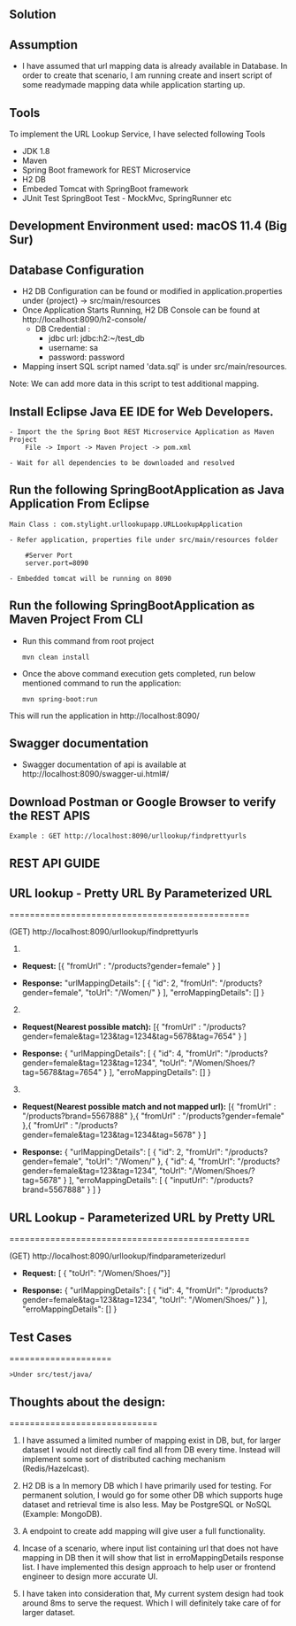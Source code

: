 ## Solution

## Assumption

- I have assumed that url mapping data is already available in Database. In order to create that scenario, I am running create and insert script of some readymade mapping data while application starting up.

## Tools
To implement the  URL Lookup Service, I have selected following Tools

- JDK 1.8
- Maven
- Spring Boot framework for REST Microservice
- H2 DB
- Embeded Tomcat with SpringBoot framework
- JUnit Test SpringBoot Test - MockMvc, SpringRunner etc

## Development Environment used: macOS 11.4 (Big Sur)

## Database Configuration

- H2 DB Configuration can be found or modified in application.properties under {project} -> src/main/resources
- Once Application Starts Running, H2 DB Console can be found at http://localhost:8090/h2-console/
  - DB Credential :
      - jdbc url: jdbc:h2:~/test_db
      - username: sa
      - password: password
- Mapping insert SQL script named 'data.sql' is under src/main/resources.

Note: We can add more data in this script to test additional mapping.

## Install Eclipse Java EE IDE for Web Developers.

	- Import the the Spring Boot REST Microservice Application as Maven Project
		File -> Import -> Maven Project -> pom.xml

	- Wait for all dependencies to be downloaded and resolved

## Run the following SpringBootApplication as Java Application From Eclipse
	Main Class : com.stylight.urllookupapp.URLLookupApplication

	- Refer application, properties file under src/main/resources folder

		#Server Port
		server.port=8090

	- Embedded tomcat will be running on 8090

## Run the following SpringBootApplication as Maven Project From CLI

  - Run this command from root project

     `mvn clean install`

  - Once the above command execution gets completed, run below mentioned command to run the application:

     `mvn spring-boot:run`

  This will run the application in http://localhost:8090/

## Swagger documentation

  - Swagger documentation of api is available at http://localhost:8090/swagger-ui.html#/

## Download Postman or Google Browser to verify the REST APIS

	Example : GET http://localhost:8090/urllookup/findprettyurls

## REST API GUIDE


## URL lookup - Pretty URL By Parameterized URL
===============================================

  (GET) http://localhost:8090/urllookup/findprettyurls

  1.
  - **Request:**
  [{
    "fromUrl" : "/products?gender=female"
    }
  ]

   - **Response:**
   "urlMappingDetails": [
         {
             "id": 2,
             "fromUrl": "/products?gender=female",
             "toUrl": "/Women/"
         }
     ],
     "erroMappingDetails": []
 }

  2.
  - **Request(Nearest possible match):**
  [{
    "fromUrl" : "/products?gender=female&tag=123&tag=1234&tag=5678&tag=7654"
  }
  ]

  - **Response:**
  {
    "urlMappingDetails": [
        {
            "id": 4,
            "fromUrl": "/products?gender=female&tag=123&tag=1234",
            "toUrl": "/Women/Shoes/?tag=5678&tag=7654"
        }
    ],
    "erroMappingDetails": []
  }

  3.
  - **Request(Nearest possible match and not mapped url):**
  [{
    "fromUrl" : "/products?brand=5567888"
   },{
    "fromUrl" : "/products?gender=female"
    },{
    "fromUrl" : "/products?gender=female&tag=123&tag=1234&tag=5678"
    }
  ]

  - **Response:**
  {
    "urlMappingDetails": [
        {
            "id": 2,
            "fromUrl": "/products?gender=female",
            "toUrl": "/Women/"
        },
        {
            "id": 4,
            "fromUrl": "/products?gender=female&tag=123&tag=1234",
            "toUrl": "/Women/Shoes/?tag=5678"
        }
    ],
    "erroMappingDetails": [
        {
            "inputUrl": "/products?brand=5567888"
        }
    ]
  }

## URL Lookup - Parameterized URL by Pretty URL
===============================================

  (GET) http://localhost:8090/urllookup/findparameterizedurl

   - **Request:**
   [ { "toUrl": "/Women/Shoes/"}]

   - **Response:**
   {
    "urlMappingDetails": [
        {
            "id": 4,
            "fromUrl": "/products?gender=female&tag=123&tag=1234",
            "toUrl": "/Women/Shoes/"
        }
    ],
    "erroMappingDetails": []
}


## Test Cases
====================

	>Under src/test/java/


## Thoughts about the design:
=============================

1. I have assumed a limited number of mapping exist in DB, but, for larger dataset I would not directly call find all from DB every time. Instead will implement some sort of distributed caching mechanism (Redis/Hazelcast).

2. H2 DB is a In memory DB which I have primarily used for testing. For permanent solution, I would go for some other DB which supports huge dataset and retrieval time is also less. May be PostgreSQL or NoSQL (Example: MongoDB).

3. A endpoint to create add mapping will give user a full functionality.

4. Incase of a scenario, where input list containing url that does not have mapping in DB then it will show that list in erroMappingDetails response list. I have implemented this design approach to help user or frontend engineer to design more accurate UI.

5. I have taken into consideration that, My current system design had took around 8ms to serve the request. Which I will definitely take care of for larger dataset.
